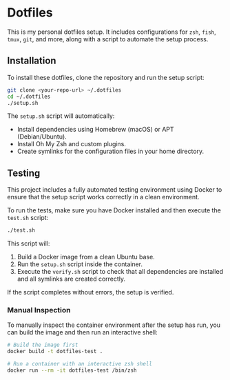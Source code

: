 # Dotfiles

This is my personal dotfiles setup. It includes configurations for `zsh`, `fish`, `tmux`, `git`, and more, along with a script to automate the setup process.

## Installation

To install these dotfiles, clone the repository and run the setup script:

```bash
git clone <your-repo-url> ~/.dotfiles
cd ~/.dotfiles
./setup.sh
```

The `setup.sh` script will automatically:
- Install dependencies using Homebrew (macOS) or APT (Debian/Ubuntu).
- Install Oh My Zsh and custom plugins.
- Create symlinks for the configuration files in your home directory.

## Testing

This project includes a fully automated testing environment using Docker to ensure that the setup script works correctly in a clean environment.

To run the tests, make sure you have Docker installed and then execute the `test.sh` script:

```bash
./test.sh
```

This script will:
1.  Build a Docker image from a clean Ubuntu base.
2.  Run the `setup.sh` script inside the container.
3.  Execute the `verify.sh` script to check that all dependencies are installed and all symlinks are created correctly.

If the script completes without errors, the setup is verified.

### Manual Inspection

To manually inspect the container environment after the setup has run, you can build the image and then run an interactive shell:

```bash
# Build the image first
docker build -t dotfiles-test .

# Run a container with an interactive zsh shell
docker run --rm -it dotfiles-test /bin/zsh
```